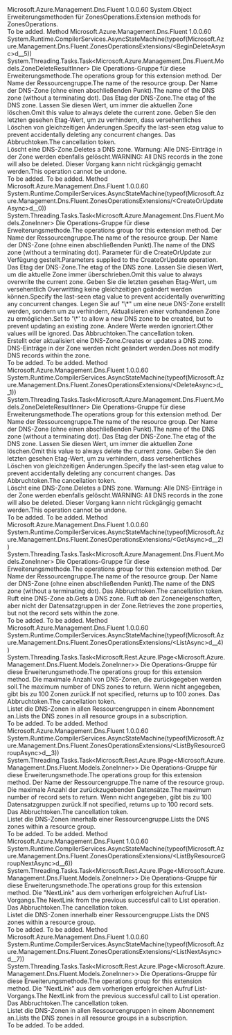<Type Name="ZonesOperationsExtensions" FullName="Microsoft.Azure.Management.Dns.Fluent.ZonesOperationsExtensions">
  <TypeSignature Language="C#" Value="public static class ZonesOperationsExtensions" />
  <TypeSignature Language="ILAsm" Value=".class public auto ansi abstract sealed beforefieldinit ZonesOperationsExtensions extends System.Object" />
  <TypeSignature Language="DocId" Value="T:Microsoft.Azure.Management.Dns.Fluent.ZonesOperationsExtensions" />
  <TypeSignature Language="VB.NET" Value="Public Module ZonesOperationsExtensions" />
  <TypeSignature Language="F#" Value="type ZonesOperationsExtensions = class" />
  <AssemblyInfo>
    <AssemblyName>Microsoft.Azure.Management.Dns.Fluent</AssemblyName>
    <AssemblyVersion>1.0.0.60</AssemblyVersion>
  </AssemblyInfo>
  <Base>
    <BaseTypeName>System.Object</BaseTypeName>
  </Base>
  <Interfaces />
  <Docs>
    <summary>
            <span data-ttu-id="7e99d-101">Erweiterungsmethoden für ZonesOperations.</span><span class="sxs-lookup"><span data-stu-id="7e99d-101">Extension methods for ZonesOperations.</span></span>
            </summary>
    <remarks>To be added.</remarks>
  </Docs>
  <Members>
    <Member MemberName="BeginDeleteAsync">
      <MemberSignature Language="C#" Value="public static System.Threading.Tasks.Task&lt;Microsoft.Azure.Management.Dns.Fluent.Models.ZoneDeleteResultInner&gt; BeginDeleteAsync (this Microsoft.Azure.Management.Dns.Fluent.IZonesOperations operations, string resourceGroupName, string zoneName, string ifMatch = null, System.Threading.CancellationToken cancellationToken = null);" />
      <MemberSignature Language="ILAsm" Value=".method public static hidebysig class System.Threading.Tasks.Task`1&lt;class Microsoft.Azure.Management.Dns.Fluent.Models.ZoneDeleteResultInner&gt; BeginDeleteAsync(class Microsoft.Azure.Management.Dns.Fluent.IZonesOperations operations, string resourceGroupName, string zoneName, string ifMatch, valuetype System.Threading.CancellationToken cancellationToken) cil managed" />
      <MemberSignature Language="DocId" Value="M:Microsoft.Azure.Management.Dns.Fluent.ZonesOperationsExtensions.BeginDeleteAsync(Microsoft.Azure.Management.Dns.Fluent.IZonesOperations,System.String,System.String,System.String,System.Threading.CancellationToken)" />
      <MemberSignature Language="F#" Value="static member BeginDeleteAsync : Microsoft.Azure.Management.Dns.Fluent.IZonesOperations * string * string * string * System.Threading.CancellationToken -&gt; System.Threading.Tasks.Task&lt;Microsoft.Azure.Management.Dns.Fluent.Models.ZoneDeleteResultInner&gt;" Usage="Microsoft.Azure.Management.Dns.Fluent.ZonesOperationsExtensions.BeginDeleteAsync (operations, resourceGroupName, zoneName, ifMatch, cancellationToken)" />
      <MemberType>Method</MemberType>
      <AssemblyInfo>
        <AssemblyName>Microsoft.Azure.Management.Dns.Fluent</AssemblyName>
        <AssemblyVersion>1.0.0.60</AssemblyVersion>
      </AssemblyInfo>
      <Attributes>
        <Attribute>
          <AttributeName>System.Runtime.CompilerServices.AsyncStateMachine(typeof(Microsoft.Azure.Management.Dns.Fluent.ZonesOperationsExtensions/&lt;BeginDeleteAsync&gt;d__5))</AttributeName>
        </Attribute>
      </Attributes>
      <ReturnValue>
        <ReturnType>System.Threading.Tasks.Task&lt;Microsoft.Azure.Management.Dns.Fluent.Models.ZoneDeleteResultInner&gt;</ReturnType>
      </ReturnValue>
      <Parameters>
        <Parameter Name="operations" Type="Microsoft.Azure.Management.Dns.Fluent.IZonesOperations" RefType="this" />
        <Parameter Name="resourceGroupName" Type="System.String" />
        <Parameter Name="zoneName" Type="System.String" />
        <Parameter Name="ifMatch" Type="System.String" />
        <Parameter Name="cancellationToken" Type="System.Threading.CancellationToken" />
      </Parameters>
      <Docs>
        <param name="operations">
            <span data-ttu-id="7e99d-102">Die Operations-Gruppe für diese Erweiterungsmethode.</span><span class="sxs-lookup"><span data-stu-id="7e99d-102">The operations group for this extension method.</span></span>
            </param>
        <param name="resourceGroupName">
            <span data-ttu-id="7e99d-103">Der Name der Ressourcengruppe.</span><span class="sxs-lookup"><span data-stu-id="7e99d-103">The name of the resource group.</span></span>
            </param>
        <param name="zoneName">
            <span data-ttu-id="7e99d-104">Der Name der DNS-Zone (ohne einen abschließenden Punkt).</span><span class="sxs-lookup"><span data-stu-id="7e99d-104">The name of the DNS zone (without a terminating dot).</span></span>
            </param>
        <param name="ifMatch">
            <span data-ttu-id="7e99d-105">Das Etag der DNS-Zone.</span><span class="sxs-lookup"><span data-stu-id="7e99d-105">The etag of the DNS zone.</span></span> <span data-ttu-id="7e99d-106">Lassen Sie diesen Wert, um immer die aktuellen Zone löschen.</span><span class="sxs-lookup"><span data-stu-id="7e99d-106">Omit this value to always delete the current zone.</span></span> <span data-ttu-id="7e99d-107">Geben Sie den letzten gesehen Etag-Wert, um zu verhindern, dass versehentliches Löschen von gleichzeitigen Änderungen.</span><span class="sxs-lookup"><span data-stu-id="7e99d-107">Specify the last-seen etag value to prevent accidentally deleting any concurrent changes.</span></span>
            </param>
        <param name="cancellationToken">
            <span data-ttu-id="7e99d-108">Das Abbruchtoken.</span><span class="sxs-lookup"><span data-stu-id="7e99d-108">The cancellation token.</span></span>
            </param>
        <summary>
            <span data-ttu-id="7e99d-109">Löscht eine DNS-Zone.</span><span class="sxs-lookup"><span data-stu-id="7e99d-109">Deletes a DNS zone.</span></span> <span data-ttu-id="7e99d-110">Warnung: Alle DNS-Einträge in der Zone werden ebenfalls gelöscht.</span><span class="sxs-lookup"><span data-stu-id="7e99d-110">WARNING: All DNS records in the zone will also be deleted.</span></span> <span data-ttu-id="7e99d-111">Dieser Vorgang kann nicht rückgängig gemacht werden.</span><span class="sxs-lookup"><span data-stu-id="7e99d-111">This operation cannot be undone.</span></span>
            </summary>
        <returns>To be added.</returns>
        <remarks>To be added.</remarks>
      </Docs>
    </Member>
    <Member MemberName="CreateOrUpdateAsync">
      <MemberSignature Language="C#" Value="public static System.Threading.Tasks.Task&lt;Microsoft.Azure.Management.Dns.Fluent.Models.ZoneInner&gt; CreateOrUpdateAsync (this Microsoft.Azure.Management.Dns.Fluent.IZonesOperations operations, string resourceGroupName, string zoneName, Microsoft.Azure.Management.Dns.Fluent.Models.ZoneInner parameters, string ifMatch = null, string ifNoneMatch = null, System.Threading.CancellationToken cancellationToken = null);" />
      <MemberSignature Language="ILAsm" Value=".method public static hidebysig class System.Threading.Tasks.Task`1&lt;class Microsoft.Azure.Management.Dns.Fluent.Models.ZoneInner&gt; CreateOrUpdateAsync(class Microsoft.Azure.Management.Dns.Fluent.IZonesOperations operations, string resourceGroupName, string zoneName, class Microsoft.Azure.Management.Dns.Fluent.Models.ZoneInner parameters, string ifMatch, string ifNoneMatch, valuetype System.Threading.CancellationToken cancellationToken) cil managed" />
      <MemberSignature Language="DocId" Value="M:Microsoft.Azure.Management.Dns.Fluent.ZonesOperationsExtensions.CreateOrUpdateAsync(Microsoft.Azure.Management.Dns.Fluent.IZonesOperations,System.String,System.String,Microsoft.Azure.Management.Dns.Fluent.Models.ZoneInner,System.String,System.String,System.Threading.CancellationToken)" />
      <MemberSignature Language="F#" Value="static member CreateOrUpdateAsync : Microsoft.Azure.Management.Dns.Fluent.IZonesOperations * string * string * Microsoft.Azure.Management.Dns.Fluent.Models.ZoneInner * string * string * System.Threading.CancellationToken -&gt; System.Threading.Tasks.Task&lt;Microsoft.Azure.Management.Dns.Fluent.Models.ZoneInner&gt;" Usage="Microsoft.Azure.Management.Dns.Fluent.ZonesOperationsExtensions.CreateOrUpdateAsync (operations, resourceGroupName, zoneName, parameters, ifMatch, ifNoneMatch, cancellationToken)" />
      <MemberType>Method</MemberType>
      <AssemblyInfo>
        <AssemblyName>Microsoft.Azure.Management.Dns.Fluent</AssemblyName>
        <AssemblyVersion>1.0.0.60</AssemblyVersion>
      </AssemblyInfo>
      <Attributes>
        <Attribute>
          <AttributeName>System.Runtime.CompilerServices.AsyncStateMachine(typeof(Microsoft.Azure.Management.Dns.Fluent.ZonesOperationsExtensions/&lt;CreateOrUpdateAsync&gt;d__0))</AttributeName>
        </Attribute>
      </Attributes>
      <ReturnValue>
        <ReturnType>System.Threading.Tasks.Task&lt;Microsoft.Azure.Management.Dns.Fluent.Models.ZoneInner&gt;</ReturnType>
      </ReturnValue>
      <Parameters>
        <Parameter Name="operations" Type="Microsoft.Azure.Management.Dns.Fluent.IZonesOperations" RefType="this" />
        <Parameter Name="resourceGroupName" Type="System.String" />
        <Parameter Name="zoneName" Type="System.String" />
        <Parameter Name="parameters" Type="Microsoft.Azure.Management.Dns.Fluent.Models.ZoneInner" />
        <Parameter Name="ifMatch" Type="System.String" />
        <Parameter Name="ifNoneMatch" Type="System.String" />
        <Parameter Name="cancellationToken" Type="System.Threading.CancellationToken" />
      </Parameters>
      <Docs>
        <param name="operations">
            <span data-ttu-id="7e99d-112">Die Operations-Gruppe für diese Erweiterungsmethode.</span><span class="sxs-lookup"><span data-stu-id="7e99d-112">The operations group for this extension method.</span></span>
            </param>
        <param name="resourceGroupName">
            <span data-ttu-id="7e99d-113">Der Name der Ressourcengruppe.</span><span class="sxs-lookup"><span data-stu-id="7e99d-113">The name of the resource group.</span></span>
            </param>
        <param name="zoneName">
            <span data-ttu-id="7e99d-114">Der Name der DNS-Zone (ohne einen abschließenden Punkt).</span><span class="sxs-lookup"><span data-stu-id="7e99d-114">The name of the DNS zone (without a terminating dot).</span></span>
            </param>
        <param name="parameters">
            <span data-ttu-id="7e99d-115">Parameter für die CreateOrUpdate zur Verfügung gestellt.</span><span class="sxs-lookup"><span data-stu-id="7e99d-115">Parameters supplied to the CreateOrUpdate operation.</span></span>
            </param>
        <param name="ifMatch">
            <span data-ttu-id="7e99d-116">Das Etag der DNS-Zone.</span><span class="sxs-lookup"><span data-stu-id="7e99d-116">The etag of the DNS zone.</span></span> <span data-ttu-id="7e99d-117">Lassen Sie diesen Wert, um die aktuelle Zone immer überschrieben.</span><span class="sxs-lookup"><span data-stu-id="7e99d-117">Omit this value to always overwrite the current zone.</span></span> <span data-ttu-id="7e99d-118">Geben Sie die letzten gesehen Etag-Wert, um versehentlich Overwritting keine gleichzeitigen geändert werden können.</span><span class="sxs-lookup"><span data-stu-id="7e99d-118">Specify the last-seen etag value to prevent accidentally overwritting any concurrent changes.</span></span>
            </param>
        <param name="ifNoneMatch">
            <span data-ttu-id="7e99d-119">Legen Sie auf "\*" um eine neue DNS-Zone erstellt werden, sondern um zu verhindern, Aktualisieren einer vorhandenen Zone zu ermöglichen.</span><span class="sxs-lookup"><span data-stu-id="7e99d-119">Set to '\*' to allow a new DNS zone to be created, but to prevent updating an existing zone.</span></span> <span data-ttu-id="7e99d-120">Andere Werte werden ignoriert.</span><span class="sxs-lookup"><span data-stu-id="7e99d-120">Other values will be ignored.</span></span>
            </param>
        <param name="cancellationToken">
            <span data-ttu-id="7e99d-121">Das Abbruchtoken.</span><span class="sxs-lookup"><span data-stu-id="7e99d-121">The cancellation token.</span></span>
            </param>
        <summary>
            <span data-ttu-id="7e99d-122">Erstellt oder aktualisiert eine DNS-Zone.</span><span class="sxs-lookup"><span data-stu-id="7e99d-122">Creates or updates a DNS zone.</span></span> <span data-ttu-id="7e99d-123">DNS-Einträge in der Zone werden nicht geändert werden.</span><span class="sxs-lookup"><span data-stu-id="7e99d-123">Does not modify DNS records within the zone.</span></span>
            </summary>
        <returns>To be added.</returns>
        <remarks>To be added.</remarks>
      </Docs>
    </Member>
    <Member MemberName="DeleteAsync">
      <MemberSignature Language="C#" Value="public static System.Threading.Tasks.Task&lt;Microsoft.Azure.Management.Dns.Fluent.Models.ZoneDeleteResultInner&gt; DeleteAsync (this Microsoft.Azure.Management.Dns.Fluent.IZonesOperations operations, string resourceGroupName, string zoneName, string ifMatch = null, System.Threading.CancellationToken cancellationToken = null);" />
      <MemberSignature Language="ILAsm" Value=".method public static hidebysig class System.Threading.Tasks.Task`1&lt;class Microsoft.Azure.Management.Dns.Fluent.Models.ZoneDeleteResultInner&gt; DeleteAsync(class Microsoft.Azure.Management.Dns.Fluent.IZonesOperations operations, string resourceGroupName, string zoneName, string ifMatch, valuetype System.Threading.CancellationToken cancellationToken) cil managed" />
      <MemberSignature Language="DocId" Value="M:Microsoft.Azure.Management.Dns.Fluent.ZonesOperationsExtensions.DeleteAsync(Microsoft.Azure.Management.Dns.Fluent.IZonesOperations,System.String,System.String,System.String,System.Threading.CancellationToken)" />
      <MemberSignature Language="F#" Value="static member DeleteAsync : Microsoft.Azure.Management.Dns.Fluent.IZonesOperations * string * string * string * System.Threading.CancellationToken -&gt; System.Threading.Tasks.Task&lt;Microsoft.Azure.Management.Dns.Fluent.Models.ZoneDeleteResultInner&gt;" Usage="Microsoft.Azure.Management.Dns.Fluent.ZonesOperationsExtensions.DeleteAsync (operations, resourceGroupName, zoneName, ifMatch, cancellationToken)" />
      <MemberType>Method</MemberType>
      <AssemblyInfo>
        <AssemblyName>Microsoft.Azure.Management.Dns.Fluent</AssemblyName>
        <AssemblyVersion>1.0.0.60</AssemblyVersion>
      </AssemblyInfo>
      <Attributes>
        <Attribute>
          <AttributeName>System.Runtime.CompilerServices.AsyncStateMachine(typeof(Microsoft.Azure.Management.Dns.Fluent.ZonesOperationsExtensions/&lt;DeleteAsync&gt;d__1))</AttributeName>
        </Attribute>
      </Attributes>
      <ReturnValue>
        <ReturnType>System.Threading.Tasks.Task&lt;Microsoft.Azure.Management.Dns.Fluent.Models.ZoneDeleteResultInner&gt;</ReturnType>
      </ReturnValue>
      <Parameters>
        <Parameter Name="operations" Type="Microsoft.Azure.Management.Dns.Fluent.IZonesOperations" RefType="this" />
        <Parameter Name="resourceGroupName" Type="System.String" />
        <Parameter Name="zoneName" Type="System.String" />
        <Parameter Name="ifMatch" Type="System.String" />
        <Parameter Name="cancellationToken" Type="System.Threading.CancellationToken" />
      </Parameters>
      <Docs>
        <param name="operations">
            <span data-ttu-id="7e99d-124">Die Operations-Gruppe für diese Erweiterungsmethode.</span><span class="sxs-lookup"><span data-stu-id="7e99d-124">The operations group for this extension method.</span></span>
            </param>
        <param name="resourceGroupName">
            <span data-ttu-id="7e99d-125">Der Name der Ressourcengruppe.</span><span class="sxs-lookup"><span data-stu-id="7e99d-125">The name of the resource group.</span></span>
            </param>
        <param name="zoneName">
            <span data-ttu-id="7e99d-126">Der Name der DNS-Zone (ohne einen abschließenden Punkt).</span><span class="sxs-lookup"><span data-stu-id="7e99d-126">The name of the DNS zone (without a terminating dot).</span></span>
            </param>
        <param name="ifMatch">
            <span data-ttu-id="7e99d-127">Das Etag der DNS-Zone.</span><span class="sxs-lookup"><span data-stu-id="7e99d-127">The etag of the DNS zone.</span></span> <span data-ttu-id="7e99d-128">Lassen Sie diesen Wert, um immer die aktuellen Zone löschen.</span><span class="sxs-lookup"><span data-stu-id="7e99d-128">Omit this value to always delete the current zone.</span></span> <span data-ttu-id="7e99d-129">Geben Sie den letzten gesehen Etag-Wert, um zu verhindern, dass versehentliches Löschen von gleichzeitigen Änderungen.</span><span class="sxs-lookup"><span data-stu-id="7e99d-129">Specify the last-seen etag value to prevent accidentally deleting any concurrent changes.</span></span>
            </param>
        <param name="cancellationToken">
            <span data-ttu-id="7e99d-130">Das Abbruchtoken.</span><span class="sxs-lookup"><span data-stu-id="7e99d-130">The cancellation token.</span></span>
            </param>
        <summary>
            <span data-ttu-id="7e99d-131">Löscht eine DNS-Zone.</span><span class="sxs-lookup"><span data-stu-id="7e99d-131">Deletes a DNS zone.</span></span> <span data-ttu-id="7e99d-132">Warnung: Alle DNS-Einträge in der Zone werden ebenfalls gelöscht.</span><span class="sxs-lookup"><span data-stu-id="7e99d-132">WARNING: All DNS records in the zone will also be deleted.</span></span> <span data-ttu-id="7e99d-133">Dieser Vorgang kann nicht rückgängig gemacht werden.</span><span class="sxs-lookup"><span data-stu-id="7e99d-133">This operation cannot be undone.</span></span>
            </summary>
        <returns>To be added.</returns>
        <remarks>To be added.</remarks>
      </Docs>
    </Member>
    <Member MemberName="GetAsync">
      <MemberSignature Language="C#" Value="public static System.Threading.Tasks.Task&lt;Microsoft.Azure.Management.Dns.Fluent.Models.ZoneInner&gt; GetAsync (this Microsoft.Azure.Management.Dns.Fluent.IZonesOperations operations, string resourceGroupName, string zoneName, System.Threading.CancellationToken cancellationToken = null);" />
      <MemberSignature Language="ILAsm" Value=".method public static hidebysig class System.Threading.Tasks.Task`1&lt;class Microsoft.Azure.Management.Dns.Fluent.Models.ZoneInner&gt; GetAsync(class Microsoft.Azure.Management.Dns.Fluent.IZonesOperations operations, string resourceGroupName, string zoneName, valuetype System.Threading.CancellationToken cancellationToken) cil managed" />
      <MemberSignature Language="DocId" Value="M:Microsoft.Azure.Management.Dns.Fluent.ZonesOperationsExtensions.GetAsync(Microsoft.Azure.Management.Dns.Fluent.IZonesOperations,System.String,System.String,System.Threading.CancellationToken)" />
      <MemberSignature Language="F#" Value="static member GetAsync : Microsoft.Azure.Management.Dns.Fluent.IZonesOperations * string * string * System.Threading.CancellationToken -&gt; System.Threading.Tasks.Task&lt;Microsoft.Azure.Management.Dns.Fluent.Models.ZoneInner&gt;" Usage="Microsoft.Azure.Management.Dns.Fluent.ZonesOperationsExtensions.GetAsync (operations, resourceGroupName, zoneName, cancellationToken)" />
      <MemberType>Method</MemberType>
      <AssemblyInfo>
        <AssemblyName>Microsoft.Azure.Management.Dns.Fluent</AssemblyName>
        <AssemblyVersion>1.0.0.60</AssemblyVersion>
      </AssemblyInfo>
      <Attributes>
        <Attribute>
          <AttributeName>System.Runtime.CompilerServices.AsyncStateMachine(typeof(Microsoft.Azure.Management.Dns.Fluent.ZonesOperationsExtensions/&lt;GetAsync&gt;d__2))</AttributeName>
        </Attribute>
      </Attributes>
      <ReturnValue>
        <ReturnType>System.Threading.Tasks.Task&lt;Microsoft.Azure.Management.Dns.Fluent.Models.ZoneInner&gt;</ReturnType>
      </ReturnValue>
      <Parameters>
        <Parameter Name="operations" Type="Microsoft.Azure.Management.Dns.Fluent.IZonesOperations" RefType="this" />
        <Parameter Name="resourceGroupName" Type="System.String" />
        <Parameter Name="zoneName" Type="System.String" />
        <Parameter Name="cancellationToken" Type="System.Threading.CancellationToken" />
      </Parameters>
      <Docs>
        <param name="operations">
            <span data-ttu-id="7e99d-134">Die Operations-Gruppe für diese Erweiterungsmethode.</span><span class="sxs-lookup"><span data-stu-id="7e99d-134">The operations group for this extension method.</span></span>
            </param>
        <param name="resourceGroupName">
            <span data-ttu-id="7e99d-135">Der Name der Ressourcengruppe.</span><span class="sxs-lookup"><span data-stu-id="7e99d-135">The name of the resource group.</span></span>
            </param>
        <param name="zoneName">
            <span data-ttu-id="7e99d-136">Der Name der DNS-Zone (ohne einen abschließenden Punkt).</span><span class="sxs-lookup"><span data-stu-id="7e99d-136">The name of the DNS zone (without a terminating dot).</span></span>
            </param>
        <param name="cancellationToken">
            <span data-ttu-id="7e99d-137">Das Abbruchtoken.</span><span class="sxs-lookup"><span data-stu-id="7e99d-137">The cancellation token.</span></span>
            </param>
        <summary>
            <span data-ttu-id="7e99d-138">Ruft eine DNS-Zone ab.</span><span class="sxs-lookup"><span data-stu-id="7e99d-138">Gets a DNS zone.</span></span> <span data-ttu-id="7e99d-139">Ruft ab den Zoneneigenschaften, aber nicht der Datensatzgruppen in der Zone.</span><span class="sxs-lookup"><span data-stu-id="7e99d-139">Retrieves the zone properties, but not the record sets within the zone.</span></span>
            </summary>
        <returns>To be added.</returns>
        <remarks>To be added.</remarks>
      </Docs>
    </Member>
    <Member MemberName="ListAsync">
      <MemberSignature Language="C#" Value="public static System.Threading.Tasks.Task&lt;Microsoft.Rest.Azure.IPage&lt;Microsoft.Azure.Management.Dns.Fluent.Models.ZoneInner&gt;&gt; ListAsync (this Microsoft.Azure.Management.Dns.Fluent.IZonesOperations operations, Nullable&lt;int&gt; top = null, System.Threading.CancellationToken cancellationToken = null);" />
      <MemberSignature Language="ILAsm" Value=".method public static hidebysig class System.Threading.Tasks.Task`1&lt;class Microsoft.Rest.Azure.IPage`1&lt;class Microsoft.Azure.Management.Dns.Fluent.Models.ZoneInner&gt;&gt; ListAsync(class Microsoft.Azure.Management.Dns.Fluent.IZonesOperations operations, valuetype System.Nullable`1&lt;int32&gt; top, valuetype System.Threading.CancellationToken cancellationToken) cil managed" />
      <MemberSignature Language="DocId" Value="M:Microsoft.Azure.Management.Dns.Fluent.ZonesOperationsExtensions.ListAsync(Microsoft.Azure.Management.Dns.Fluent.IZonesOperations,System.Nullable{System.Int32},System.Threading.CancellationToken)" />
      <MemberSignature Language="F#" Value="static member ListAsync : Microsoft.Azure.Management.Dns.Fluent.IZonesOperations * Nullable&lt;int&gt; * System.Threading.CancellationToken -&gt; System.Threading.Tasks.Task&lt;Microsoft.Rest.Azure.IPage&lt;Microsoft.Azure.Management.Dns.Fluent.Models.ZoneInner&gt;&gt;" Usage="Microsoft.Azure.Management.Dns.Fluent.ZonesOperationsExtensions.ListAsync (operations, top, cancellationToken)" />
      <MemberType>Method</MemberType>
      <AssemblyInfo>
        <AssemblyName>Microsoft.Azure.Management.Dns.Fluent</AssemblyName>
        <AssemblyVersion>1.0.0.60</AssemblyVersion>
      </AssemblyInfo>
      <Attributes>
        <Attribute>
          <AttributeName>System.Runtime.CompilerServices.AsyncStateMachine(typeof(Microsoft.Azure.Management.Dns.Fluent.ZonesOperationsExtensions/&lt;ListAsync&gt;d__4))</AttributeName>
        </Attribute>
      </Attributes>
      <ReturnValue>
        <ReturnType>System.Threading.Tasks.Task&lt;Microsoft.Rest.Azure.IPage&lt;Microsoft.Azure.Management.Dns.Fluent.Models.ZoneInner&gt;&gt;</ReturnType>
      </ReturnValue>
      <Parameters>
        <Parameter Name="operations" Type="Microsoft.Azure.Management.Dns.Fluent.IZonesOperations" RefType="this" />
        <Parameter Name="top" Type="System.Nullable&lt;System.Int32&gt;" />
        <Parameter Name="cancellationToken" Type="System.Threading.CancellationToken" />
      </Parameters>
      <Docs>
        <param name="operations">
            <span data-ttu-id="7e99d-140">Die Operations-Gruppe für diese Erweiterungsmethode.</span><span class="sxs-lookup"><span data-stu-id="7e99d-140">The operations group for this extension method.</span></span>
            </param>
        <param name="top">
            <span data-ttu-id="7e99d-141">Die maximale Anzahl von DNS-Zonen, die zurückgegeben werden soll.</span><span class="sxs-lookup"><span data-stu-id="7e99d-141">The maximum number of DNS zones to return.</span></span> <span data-ttu-id="7e99d-142">Wenn nicht angegeben, gibt bis zu 100 Zonen zurück.</span><span class="sxs-lookup"><span data-stu-id="7e99d-142">If not specified, returns up to 100 zones.</span></span>
            </param>
        <param name="cancellationToken">
            <span data-ttu-id="7e99d-143">Das Abbruchtoken.</span><span class="sxs-lookup"><span data-stu-id="7e99d-143">The cancellation token.</span></span>
            </param>
        <summary>
            <span data-ttu-id="7e99d-144">Listet die DNS-Zonen in allen Ressourcengruppen in einem Abonnement an.</span><span class="sxs-lookup"><span data-stu-id="7e99d-144">Lists the DNS zones in all resource groups in a subscription.</span></span>
            </summary>
        <returns>To be added.</returns>
        <remarks>To be added.</remarks>
      </Docs>
    </Member>
    <Member MemberName="ListByResourceGroupAsync">
      <MemberSignature Language="C#" Value="public static System.Threading.Tasks.Task&lt;Microsoft.Rest.Azure.IPage&lt;Microsoft.Azure.Management.Dns.Fluent.Models.ZoneInner&gt;&gt; ListByResourceGroupAsync (this Microsoft.Azure.Management.Dns.Fluent.IZonesOperations operations, string resourceGroupName, Nullable&lt;int&gt; top = null, System.Threading.CancellationToken cancellationToken = null);" />
      <MemberSignature Language="ILAsm" Value=".method public static hidebysig class System.Threading.Tasks.Task`1&lt;class Microsoft.Rest.Azure.IPage`1&lt;class Microsoft.Azure.Management.Dns.Fluent.Models.ZoneInner&gt;&gt; ListByResourceGroupAsync(class Microsoft.Azure.Management.Dns.Fluent.IZonesOperations operations, string resourceGroupName, valuetype System.Nullable`1&lt;int32&gt; top, valuetype System.Threading.CancellationToken cancellationToken) cil managed" />
      <MemberSignature Language="DocId" Value="M:Microsoft.Azure.Management.Dns.Fluent.ZonesOperationsExtensions.ListByResourceGroupAsync(Microsoft.Azure.Management.Dns.Fluent.IZonesOperations,System.String,System.Nullable{System.Int32},System.Threading.CancellationToken)" />
      <MemberSignature Language="F#" Value="static member ListByResourceGroupAsync : Microsoft.Azure.Management.Dns.Fluent.IZonesOperations * string * Nullable&lt;int&gt; * System.Threading.CancellationToken -&gt; System.Threading.Tasks.Task&lt;Microsoft.Rest.Azure.IPage&lt;Microsoft.Azure.Management.Dns.Fluent.Models.ZoneInner&gt;&gt;" Usage="Microsoft.Azure.Management.Dns.Fluent.ZonesOperationsExtensions.ListByResourceGroupAsync (operations, resourceGroupName, top, cancellationToken)" />
      <MemberType>Method</MemberType>
      <AssemblyInfo>
        <AssemblyName>Microsoft.Azure.Management.Dns.Fluent</AssemblyName>
        <AssemblyVersion>1.0.0.60</AssemblyVersion>
      </AssemblyInfo>
      <Attributes>
        <Attribute>
          <AttributeName>System.Runtime.CompilerServices.AsyncStateMachine(typeof(Microsoft.Azure.Management.Dns.Fluent.ZonesOperationsExtensions/&lt;ListByResourceGroupAsync&gt;d__3))</AttributeName>
        </Attribute>
      </Attributes>
      <ReturnValue>
        <ReturnType>System.Threading.Tasks.Task&lt;Microsoft.Rest.Azure.IPage&lt;Microsoft.Azure.Management.Dns.Fluent.Models.ZoneInner&gt;&gt;</ReturnType>
      </ReturnValue>
      <Parameters>
        <Parameter Name="operations" Type="Microsoft.Azure.Management.Dns.Fluent.IZonesOperations" RefType="this" />
        <Parameter Name="resourceGroupName" Type="System.String" />
        <Parameter Name="top" Type="System.Nullable&lt;System.Int32&gt;" />
        <Parameter Name="cancellationToken" Type="System.Threading.CancellationToken" />
      </Parameters>
      <Docs>
        <param name="operations">
            <span data-ttu-id="7e99d-145">Die Operations-Gruppe für diese Erweiterungsmethode.</span><span class="sxs-lookup"><span data-stu-id="7e99d-145">The operations group for this extension method.</span></span>
            </param>
        <param name="resourceGroupName">
            <span data-ttu-id="7e99d-146">Der Name der Ressourcengruppe.</span><span class="sxs-lookup"><span data-stu-id="7e99d-146">The name of the resource group.</span></span>
            </param>
        <param name="top">
            <span data-ttu-id="7e99d-147">Die maximale Anzahl der zurückzugebenden Datensätze.</span><span class="sxs-lookup"><span data-stu-id="7e99d-147">The maximum number of record sets to return.</span></span> <span data-ttu-id="7e99d-148">Wenn nicht angegeben, gibt bis zu 100 Datensatzgruppen zurück.</span><span class="sxs-lookup"><span data-stu-id="7e99d-148">If not specified, returns up to 100 record sets.</span></span>
            </param>
        <param name="cancellationToken">
            <span data-ttu-id="7e99d-149">Das Abbruchtoken.</span><span class="sxs-lookup"><span data-stu-id="7e99d-149">The cancellation token.</span></span>
            </param>
        <summary>
            <span data-ttu-id="7e99d-150">Listet die DNS-Zonen innerhalb einer Ressourcengruppe.</span><span class="sxs-lookup"><span data-stu-id="7e99d-150">Lists the DNS zones within a resource group.</span></span>
            </summary>
        <returns>To be added.</returns>
        <remarks>To be added.</remarks>
      </Docs>
    </Member>
    <Member MemberName="ListByResourceGroupNextAsync">
      <MemberSignature Language="C#" Value="public static System.Threading.Tasks.Task&lt;Microsoft.Rest.Azure.IPage&lt;Microsoft.Azure.Management.Dns.Fluent.Models.ZoneInner&gt;&gt; ListByResourceGroupNextAsync (this Microsoft.Azure.Management.Dns.Fluent.IZonesOperations operations, string nextPageLink, System.Threading.CancellationToken cancellationToken = null);" />
      <MemberSignature Language="ILAsm" Value=".method public static hidebysig class System.Threading.Tasks.Task`1&lt;class Microsoft.Rest.Azure.IPage`1&lt;class Microsoft.Azure.Management.Dns.Fluent.Models.ZoneInner&gt;&gt; ListByResourceGroupNextAsync(class Microsoft.Azure.Management.Dns.Fluent.IZonesOperations operations, string nextPageLink, valuetype System.Threading.CancellationToken cancellationToken) cil managed" />
      <MemberSignature Language="DocId" Value="M:Microsoft.Azure.Management.Dns.Fluent.ZonesOperationsExtensions.ListByResourceGroupNextAsync(Microsoft.Azure.Management.Dns.Fluent.IZonesOperations,System.String,System.Threading.CancellationToken)" />
      <MemberSignature Language="F#" Value="static member ListByResourceGroupNextAsync : Microsoft.Azure.Management.Dns.Fluent.IZonesOperations * string * System.Threading.CancellationToken -&gt; System.Threading.Tasks.Task&lt;Microsoft.Rest.Azure.IPage&lt;Microsoft.Azure.Management.Dns.Fluent.Models.ZoneInner&gt;&gt;" Usage="Microsoft.Azure.Management.Dns.Fluent.ZonesOperationsExtensions.ListByResourceGroupNextAsync (operations, nextPageLink, cancellationToken)" />
      <MemberType>Method</MemberType>
      <AssemblyInfo>
        <AssemblyName>Microsoft.Azure.Management.Dns.Fluent</AssemblyName>
        <AssemblyVersion>1.0.0.60</AssemblyVersion>
      </AssemblyInfo>
      <Attributes>
        <Attribute>
          <AttributeName>System.Runtime.CompilerServices.AsyncStateMachine(typeof(Microsoft.Azure.Management.Dns.Fluent.ZonesOperationsExtensions/&lt;ListByResourceGroupNextAsync&gt;d__6))</AttributeName>
        </Attribute>
      </Attributes>
      <ReturnValue>
        <ReturnType>System.Threading.Tasks.Task&lt;Microsoft.Rest.Azure.IPage&lt;Microsoft.Azure.Management.Dns.Fluent.Models.ZoneInner&gt;&gt;</ReturnType>
      </ReturnValue>
      <Parameters>
        <Parameter Name="operations" Type="Microsoft.Azure.Management.Dns.Fluent.IZonesOperations" RefType="this" />
        <Parameter Name="nextPageLink" Type="System.String" />
        <Parameter Name="cancellationToken" Type="System.Threading.CancellationToken" />
      </Parameters>
      <Docs>
        <param name="operations">
            <span data-ttu-id="7e99d-151">Die Operations-Gruppe für diese Erweiterungsmethode.</span><span class="sxs-lookup"><span data-stu-id="7e99d-151">The operations group for this extension method.</span></span>
            </param>
        <param name="nextPageLink">
            <span data-ttu-id="7e99d-152">Die "NextLink" aus dem vorherigen erfolgreichen Aufruf List-Vorgangs.</span><span class="sxs-lookup"><span data-stu-id="7e99d-152">The NextLink from the previous successful call to List operation.</span></span>
            </param>
        <param name="cancellationToken">
            <span data-ttu-id="7e99d-153">Das Abbruchtoken.</span><span class="sxs-lookup"><span data-stu-id="7e99d-153">The cancellation token.</span></span>
            </param>
        <summary>
            <span data-ttu-id="7e99d-154">Listet die DNS-Zonen innerhalb einer Ressourcengruppe.</span><span class="sxs-lookup"><span data-stu-id="7e99d-154">Lists the DNS zones within a resource group.</span></span>
            </summary>
        <returns>To be added.</returns>
        <remarks>To be added.</remarks>
      </Docs>
    </Member>
    <Member MemberName="ListNextAsync">
      <MemberSignature Language="C#" Value="public static System.Threading.Tasks.Task&lt;Microsoft.Rest.Azure.IPage&lt;Microsoft.Azure.Management.Dns.Fluent.Models.ZoneInner&gt;&gt; ListNextAsync (this Microsoft.Azure.Management.Dns.Fluent.IZonesOperations operations, string nextPageLink, System.Threading.CancellationToken cancellationToken = null);" />
      <MemberSignature Language="ILAsm" Value=".method public static hidebysig class System.Threading.Tasks.Task`1&lt;class Microsoft.Rest.Azure.IPage`1&lt;class Microsoft.Azure.Management.Dns.Fluent.Models.ZoneInner&gt;&gt; ListNextAsync(class Microsoft.Azure.Management.Dns.Fluent.IZonesOperations operations, string nextPageLink, valuetype System.Threading.CancellationToken cancellationToken) cil managed" />
      <MemberSignature Language="DocId" Value="M:Microsoft.Azure.Management.Dns.Fluent.ZonesOperationsExtensions.ListNextAsync(Microsoft.Azure.Management.Dns.Fluent.IZonesOperations,System.String,System.Threading.CancellationToken)" />
      <MemberSignature Language="F#" Value="static member ListNextAsync : Microsoft.Azure.Management.Dns.Fluent.IZonesOperations * string * System.Threading.CancellationToken -&gt; System.Threading.Tasks.Task&lt;Microsoft.Rest.Azure.IPage&lt;Microsoft.Azure.Management.Dns.Fluent.Models.ZoneInner&gt;&gt;" Usage="Microsoft.Azure.Management.Dns.Fluent.ZonesOperationsExtensions.ListNextAsync (operations, nextPageLink, cancellationToken)" />
      <MemberType>Method</MemberType>
      <AssemblyInfo>
        <AssemblyName>Microsoft.Azure.Management.Dns.Fluent</AssemblyName>
        <AssemblyVersion>1.0.0.60</AssemblyVersion>
      </AssemblyInfo>
      <Attributes>
        <Attribute>
          <AttributeName>System.Runtime.CompilerServices.AsyncStateMachine(typeof(Microsoft.Azure.Management.Dns.Fluent.ZonesOperationsExtensions/&lt;ListNextAsync&gt;d__7))</AttributeName>
        </Attribute>
      </Attributes>
      <ReturnValue>
        <ReturnType>System.Threading.Tasks.Task&lt;Microsoft.Rest.Azure.IPage&lt;Microsoft.Azure.Management.Dns.Fluent.Models.ZoneInner&gt;&gt;</ReturnType>
      </ReturnValue>
      <Parameters>
        <Parameter Name="operations" Type="Microsoft.Azure.Management.Dns.Fluent.IZonesOperations" RefType="this" />
        <Parameter Name="nextPageLink" Type="System.String" />
        <Parameter Name="cancellationToken" Type="System.Threading.CancellationToken" />
      </Parameters>
      <Docs>
        <param name="operations">
            <span data-ttu-id="7e99d-155">Die Operations-Gruppe für diese Erweiterungsmethode.</span><span class="sxs-lookup"><span data-stu-id="7e99d-155">The operations group for this extension method.</span></span>
            </param>
        <param name="nextPageLink">
            <span data-ttu-id="7e99d-156">Die "NextLink" aus dem vorherigen erfolgreichen Aufruf List-Vorgangs.</span><span class="sxs-lookup"><span data-stu-id="7e99d-156">The NextLink from the previous successful call to List operation.</span></span>
            </param>
        <param name="cancellationToken">
            <span data-ttu-id="7e99d-157">Das Abbruchtoken.</span><span class="sxs-lookup"><span data-stu-id="7e99d-157">The cancellation token.</span></span>
            </param>
        <summary>
            <span data-ttu-id="7e99d-158">Listet die DNS-Zonen in allen Ressourcengruppen in einem Abonnement an.</span><span class="sxs-lookup"><span data-stu-id="7e99d-158">Lists the DNS zones in all resource groups in a subscription.</span></span>
            </summary>
        <returns>To be added.</returns>
        <remarks>To be added.</remarks>
      </Docs>
    </Member>
  </Members>
</Type>